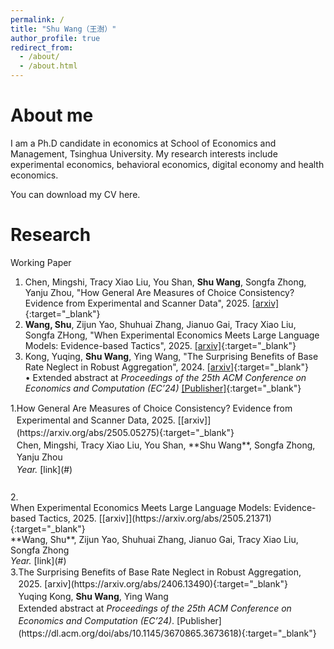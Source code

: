 ```yaml
---
permalink: /
title: "Shu Wang（王澍）"
author_profile: true
redirect_from: 
  - /about/
  - /about.html
---
```


About me
======
I am a Ph.D candidate in economics at School of Economics and Management, Tsinghua University. My research interests include experimental economics, behavioral economics, digital economy and health economics. 

You can download my CV here.


Research
======
Working Paper
1. Chen, Mingshi, Tracy Xiao Liu, You Shan, **Shu Wang**, Songfa Zhong, Yanju Zhou, "How General Are Measures of Choice Consistency? Evidence from Experimental and Scanner Data", 2025. [[arxiv]](https://arxiv.org/abs/2505.05275){:target="_blank"}
2. **Wang, Shu**, Zijun Yao, Shuhuai Zhang, Jianuo Gai, Tracy Xiao Liu, Songfa ZHong, "When Experimental Economics Meets Large Language Models: Evidence-based Tactics", 2025. [[arxiv]](https://arxiv.org/abs/2505.21371){:target="_blank"}
3. Kong, Yuqing, **Shu Wang**, Ying Wang, "The Surprising Benefits of Base Rate Neglect in Robust Aggregation", 2024. [[arxiv]](https://arxiv.org/abs/2406.13490){:target="_blank"}  
   • Extended abstract at *Proceedings of the 25th ACM Conference on Economics and Computation (EC’24)* [[Publisher]](https://dl.acm.org/doi/abs/10.1145/3670865.3673618){:target="_blank"}

<div style="display: flex; margin-bottom: 1.8em; line-height: 1.4;">
  <div style="width: 1.5em;">1.</div>
  <div>
    How General Are Measures of Choice Consistency? Evidence from Experimental and Scanner Data, 2025. [[arxiv]](https://arxiv.org/abs/2505.05275){:target="_blank"}<br>
    Chen, Mingshi, Tracy Xiao Liu, You Shan, **Shu Wang**, Songfa Zhong, Yanju Zhou<br>
    <em>Year.</em> [link](#)
  </div>
</div>

  <div style="width: 1.5em;">2.</div>
  <div>
    When Experimental Economics Meets Large Language Models: Evidence-based Tactics, 2025. [[arxiv]](https://arxiv.org/abs/2505.21371){:target="_blank"}<br>
    **Wang, Shu**, Zijun Yao, Shuhuai Zhang, Jianuo Gai, Tracy Xiao Liu, Songfa Zhong<br>
    <em>Year.</em> [link](#)
  </div>
</div>

<div style="display: flex; margin-bottom: 1.8em; line-height: 1.4;">
  <div style="width: 1.5em;">3.</div>
  <div>
    The Surprising Benefits of Base Rate Neglect in Robust Aggregation, 2025. [arxiv](https://arxiv.org/abs/2406.13490){:target="_blank"}<br>
    Yuqing Kong, <b>Shu Wang</b>, Ying Wang<br>
    Extended abstract at <em>Proceedings of the 25th ACM Conference on Economics and Computation (EC’24)</em>. [Publisher](https://dl.acm.org/doi/abs/10.1145/3670865.3673618){:target="_blank"}
  </div>
</div>



<!--This is the front page of a website that is powered by the [Academic Pages template](https://github.com/academicpages/academicpages.github.io) and hosted on GitHub pages. [GitHub pages](https://pages.github.com) is a free service in which websites are built and hosted from code and data stored in a GitHub repository, automatically updating when a new commit is made to the repository. This template was forked from the [Minimal Mistakes Jekyll Theme](https://mmistakes.github.io/minimal-mistakes/) created by Michael Rose, and then extended to support the kinds of content that academics have: publications, talks, teaching, a portfolio, blog posts, and a dynamically-generated CV. You can fork [this template](https://github.com/academicpages/academicpages.github.io) right now, modify the configuration and markdown files, add your own PDFs and other content, and have your own site for free, with no ads!
-->

<!--Like many other Jekyll-based GitHub Pages templates, Academic Pages makes you separate the website's content from its form. The content & metadata of your website are in structured markdown files, while various other files constitute the theme, specifying how to transform that content & metadata into HTML pages. You keep these various markdown (.md), YAML (.yml), HTML, and CSS files in a public GitHub repository. Each time you commit and push an update to the repository, the [GitHub pages](https://pages.github.com/) service creates static HTML pages based on these files, which are hosted on GitHub's servers free of charge.

Many of the features of dynamic content management systems (like Wordpress) can be achieved in this fashion, using a fraction of the computational resources and with far less vulnerability to hacking and DDoSing. You can also modify the theme to your heart's content without touching the content of your site. If you get to a point where you've broken something in Jekyll/HTML/CSS beyond repair, your markdown files describing your talks, publications, etc. are safe. You can rollback the changes or even delete the repository and start over - just be sure to save the markdown files! Finally, you can also write scripts that process the structured data on the site, such as [this one](https://github.com/academicpages/academicpages.github.io/blob/master/talkmap.ipynb) that analyzes metadata in pages about talks to display [a map of every location you've given a talk](https://academicpages.github.io/talkmap.html).

Getting started
======
1. Register a GitHub account if you don't have one and confirm your e-mail (required!)
1. Fork [this template](https://github.com/academicpages/academicpages.github.io) by clicking the "Use this template" button in the top right. 
1. Go to the repository's settings (rightmost item in the tabs that start with "Code", should be below "Unwatch"). Rename the repository "[your GitHub username].github.io", which will also be your website's URL.
1. Set site-wide configuration and create content & metadata (see below -- also see [this set of diffs](http://archive.is/3TPas) showing what files were changed to set up [an example site](https://getorg-testacct.github.io) for a user with the username "getorg-testacct")
1. Upload any files (like PDFs, .zip files, etc.) to the files/ directory. They will appear at https://[your GitHub username].github.io/files/example.pdf.  
1. Check status by going to the repository settings, in the "GitHub pages" section

Site-wide configuration
------
The main configuration file for the site is in the base directory in [_config.yml](https://github.com/academicpages/academicpages.github.io/blob/master/_config.yml), which defines the content in the sidebars and other site-wide features. You will need to replace the default variables with ones about yourself and your site's github repository. The configuration file for the top menu is in [_data/navigation.yml](https://github.com/academicpages/academicpages.github.io/blob/master/_data/navigation.yml). For example, if you don't have a portfolio or blog posts, you can remove those items from that navigation.yml file to remove them from the header. 

Create content & metadata
------
For site content, there is one markdown file for each type of content, which are stored in directories like _publications, _talks, _posts, _teaching, or _pages. For example, each talk is a markdown file in the [_talks directory](https://github.com/academicpages/academicpages.github.io/tree/master/_talks). At the top of each markdown file is structured data in YAML about the talk, which the theme will parse to do lots of cool stuff. The same structured data about a talk is used to generate the list of talks on the [Talks page](https://academicpages.github.io/talks), each [individual page](https://academicpages.github.io/talks/2012-03-01-talk-1) for specific talks, the talks section for the [CV page](https://academicpages.github.io/cv), and the [map of places you've given a talk](https://academicpages.github.io/talkmap.html) (if you run this [python file](https://github.com/academicpages/academicpages.github.io/blob/master/talkmap.py) or [Jupyter notebook](https://github.com/academicpages/academicpages.github.io/blob/master/talkmap.ipynb), which creates the HTML for the map based on the contents of the _talks directory).

**Markdown generator**

The repository includes [a set of Jupyter notebooks](https://github.com/academicpages/academicpages.github.io/tree/master/markdown_generator
) that converts a CSV containing structured data about talks or presentations into individual markdown files that will be properly formatted for the Academic Pages template. The sample CSVs in that directory are the ones I used to create my own personal website at stuartgeiger.com. My usual workflow is that I keep a spreadsheet of my publications and talks, then run the code in these notebooks to generate the markdown files, then commit and push them to the GitHub repository.

How to edit your site's GitHub repository
------
Many people use a git client to create files on their local computer and then push them to GitHub's servers. If you are not familiar with git, you can directly edit these configuration and markdown files directly in the github.com interface. Navigate to a file (like [this one](https://github.com/academicpages/academicpages.github.io/blob/master/_talks/2012-03-01-talk-1.md) and click the pencil icon in the top right of the content preview (to the right of the "Raw | Blame | History" buttons). You can delete a file by clicking the trashcan icon to the right of the pencil icon. You can also create new files or upload files by navigating to a directory and clicking the "Create new file" or "Upload files" buttons. 


For more info
------
More info about configuring Academic Pages can be found in [the guide](https://academicpages.github.io/markdown/), the [growing wiki](https://github.com/academicpages/academicpages.github.io/wiki), and you can always [ask a question on GitHub](https://github.com/academicpages/academicpages.github.io/discussions). The [guides for the Minimal Mistakes theme](https://mmistakes.github.io/minimal-mistakes/docs/configuration/) (which this theme was forked from) might also be helpful.
-->
